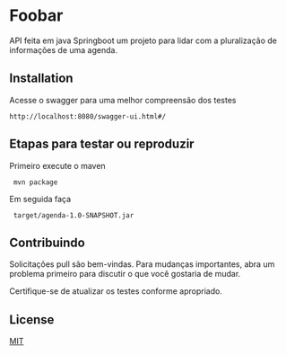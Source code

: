 # Foobar

API feita em java Springboot um projeto para lidar com a pluralização de informações de uma agenda.


## Installation

Acesse o swagger para uma melhor compreensão dos testes
```
http://localhost:8080/swagger-ui.html#/
```
 
## Etapas para testar ou reproduzir

Primeiro execute o maven 
 
```
 mvn package
```
Em seguida faça

```
 target/agenda-1.0-SNAPSHOT.jar
```

## Contribuindo
Solicitações pull são bem-vindas. Para mudanças importantes, abra um problema primeiro para discutir o que você gostaria de mudar.

Certifique-se de atualizar os testes conforme apropriado.

## License
[MIT](https://choosealicense.com/licenses/mit/)
